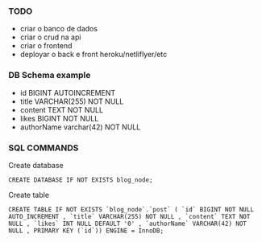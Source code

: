 ### TODO
- criar o banco de dados
- criar o crud na api
- criar o frontend
- deployar o back e front heroku/netliflyer/etc

###  DB Schema example
 - id BIGINT AUTOINCREMENT 
 - title VARCHAR(255) NOT NULL
 - content TEXT NOT NULL
 - likes BIGINT NOT NULL
 - authorName varchar(42) NOT NULL



### SQL COMMANDS

Create database 
```
CREATE DATABASE IF NOT EXISTS blog_node;
```

Create table

```
CREATE TABLE IF NOT EXISTS `blog_node`.`post` ( `id` BIGINT NOT NULL AUTO_INCREMENT , `title` VARCHAR(255) NOT NULL , `content` TEXT NOT NULL , `likes` INT NULL DEFAULT '0' , `authorName` VARCHAR(42) NOT NULL , PRIMARY KEY (`id`)) ENGINE = InnoDB;
```